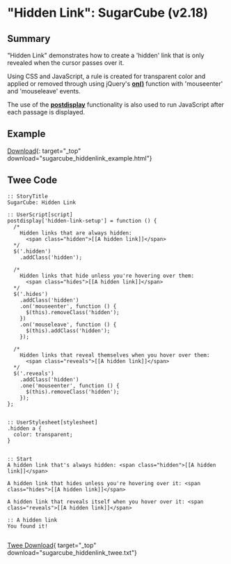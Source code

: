 # "Hidden Link": SugarCube (v2.18)

## Summary

"Hidden Link" demonstrates how to create a 'hidden' link that is only revealed when the cursor passes over it.

Using CSS and JavaScript, a rule is created for transparent color and applied or removed through using jQuery's **[on()](http://api.jquery.com/on/)** function with 'mouseenter' and 'mouseleave' events.

The use of the **[postdisplay](https://www.motoslave.net/sugarcube/2/docs/#special-variable-postdisplay)** functionality is also used to run JavaScript after each passage is displayed.

## Example

[Download](sugarcube_hiddenlink_example.html){: target="_top" download="sugarcube_hiddenlink_example.html"}

## Twee Code

```twee
:: StoryTitle
SugarCube: Hidden Link

:: UserScript[script]
postdisplay['hidden-link-setup'] = function () {
  /*
    Hidden links that are always hidden:
      <span class="hidden">[[A hidden link]]</span>
  */
  $('.hidden')
    .addClass('hidden');

  /*
    Hidden links that hide unless you're hovering over them:
      <span class="hides">[[A hidden link]]</span>
  */
  $('.hides')
    .addClass('hidden')
    .on('mouseenter', function () {
      $(this).removeClass('hidden');
    })
    .on('mouseleave', function () {
      $(this).addClass('hidden');
    });

  /*
    Hidden links that reveal themselves when you hover over them:
      <span class="reveals">[[A hidden link]]</span>
  */
  $('.reveals')
    .addClass('hidden')
    .one('mouseenter', function () {
      $(this).removeClass('hidden');
    });
};


:: UserStylesheet[stylesheet]
.hidden a {
  color: transparent;
}


:: Start
A hidden link that's always hidden: <span class="hidden">[[A hidden link]]</span>

A hidden link that hides unless you're hovering over it: <span class="hides">[[A hidden link]]</span>

A hidden link that reveals itself when you hover over it: <span class="reveals">[[A hidden link]]</span>

:: A hidden link
You found it!


```

[Twee Download](sugarcube_hiddenlink_twee.txt){ target="_top" download="sugarcube_hiddenlink_twee.txt"}
